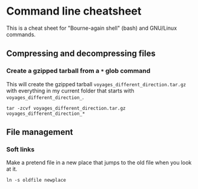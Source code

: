 # Command line cheatsheet

This is a cheat sheet for "Bourne-again shell" (bash) and GNU/Linux commands.

## Compressing and decompressing files

### Create a gzipped tarball from a `*` glob command

This will create the gzipped tarball `voyages_different_direction.tar.gz` with everything in my current folder that starts with `voyages_different_direction_`.

```
tar -zcvf voyages_different_direction.tar.gz voyages_different_direction_*
```

## File management

### Soft links

Make a pretend file in a new place that jumps to the old file when you look at it.

```
ln -s oldfile newplace
```
